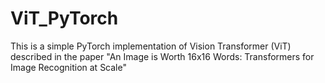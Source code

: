 # ViT_PyTorch
This is a simple PyTorch implementation of Vision Transformer (ViT) described in the paper "An Image is Worth 16x16 Words: Transformers for Image Recognition at Scale"
